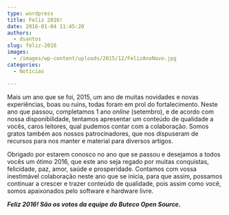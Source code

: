 ```yaml
---
type: wordpress
title: Feliz 2016!
date: 2016-01-04 11:45:20
authors:
  - dsantos
slug: feliz-2016
images:
  - /images/wp-content/uploads/2015/12/FelizAnoNovo.jpg
categories:
  - Notícias

---
```


Mais um ano que se foi, 2015, um ano de muitas novidades e novas experiências, boas ou ruins, todas foram em prol do fortalecimento. Neste ano que passou, completamos 1 ano <em>online</em> (setembro), e de acordo com nossa disponibilidade, tentamos apresentar um conteúdo de qualidade a vocês, caros leitores, qual pudemos contar com a colaboração. Somos gratos também aos nossos patrocinadores, que nos dispuseram de recursos para nos manter e material para diversos artigos.

Obrigado por estarem conosco no ano que se passou e desejamos a todos vocês um ótimo 2016, que este ano seja regado por muitas conquistas, felicidade, paz, amor, saúde e prosperidade. Contamos com vossa inestimável colaboração neste ano que se inicia, para que assim, possamos continuar a crescer e trazer conteúdo de qualidade, pois assim como você, somos apaixonados pelo software e hardware livre.

<em><strong>Feliz 2016! São os votos da equipe do Buteco Open Source.</strong></em>
